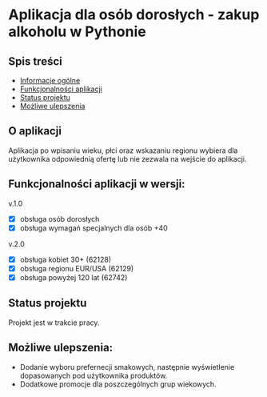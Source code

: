 # Aplikacja dla osób dorosłych - zakup alkoholu w Pythonie

## Spis treści
* [Informacje ogólne](#O-aplikacji)
* [Funkcjonalności aplikacji](#Funkcjonalności-aplikacji-w-wersji:)
* [Status projektu](#Status-projektu)
* [Możliwe ulepszenia](#Możliwe-ulepszenia:)


## O aplikacji
Aplikacja po wpisaniu wieku, płci oraz wskazaniu regionu wybiera dla użytkownika odpowiednią ofertę lub nie zezwala na wejście do aplikacji.

## Funkcjonalności aplikacji w wersji:

v.1.0
- [x] obsługa osób dorosłych
- [x] obsługa wymagań specjalnych dla osób +40

v.2.0
- [x] obsługa kobiet 30+ (62128)
- [x] obsługa regionu EUR/USA (62129)
- [x] obsługa powyżej 120 lat (62742)

## Status projektu
Projekt jest w trakcie pracy.

## Możliwe ulepszenia:
- Dodanie wyboru prefernecji smakowych, następnie wyświetlenie dopasowanych pod użytkownika produktów.
- Dodatkowe promocje dla poszczególnych grup wiekowych.



